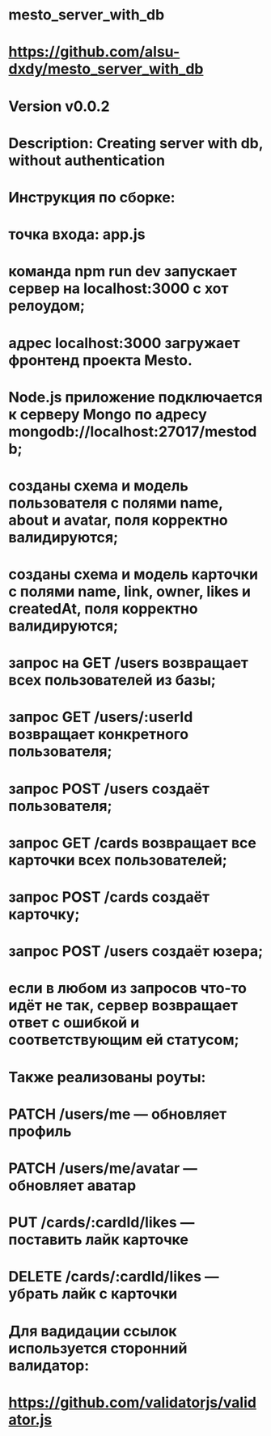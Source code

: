 # mesto_server_with_db
# https://github.com/alsu-dxdy/mesto_server_with_db
# Version v0.0.2
# Description: Creating server with db, without authentication
# Инструкция по сборке:
# точка входа: app.js
# команда npm run dev запускает сервер на localhost:3000 с хот релоудом;
# адрес localhost:3000 загружает фронтенд проекта Mesto.
# Node.js приложение подключается к серверу Mongo по адресу mongodb://localhost:27017/mestodb;
# созданы схема и модель пользователя с полями name, about и avatar, поля корректно валидируются;
# созданы схема и модель карточки с полями name, link, owner, likes и createdAt, поля корректно валидируются;
# запрос на GET /users возвращает всех пользователей из базы;
# запрос GET /users/:userId возвращает конкретного пользователя;
# запрос POST /users создаёт пользователя;
# запрос GET /cards возвращает все карточки всех пользователей;
# запрос POST /cards создаёт карточку;
# запрос POST /users создаёт юзера;
# если в любом из запросов что-то идёт не так, сервер возвращает ответ с ошибкой и соответствующим ей статусом;
# Также реализованы роуты:
# PATCH /users/me — обновляет профиль
# PATCH /users/me/avatar — обновляет аватар
# PUT /cards/:cardId/likes — поставить лайк карточке
# DELETE /cards/:cardId/likes — убрать лайк с карточки
# Для вадидации ссылок используется сторонний валидатор:
# https://github.com/validatorjs/validator.js

 